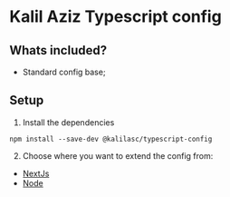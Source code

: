 # Kalil Aziz Typescript config

## Whats included?

- Standard config base;

## Setup

1. Install the dependencies
```
npm install --save-dev @kalilasc/typescript-config
```

2. Choose where you want to extend the config from:
- [NextJs](https://github.com/KalilAziz/kalilasc/blob/main/packages/typescript-config/nextjs.md)
- [Node](https://github.com/KalilAziz/kalilasc/blob/main/packages/typescript-config/nodejs.md)